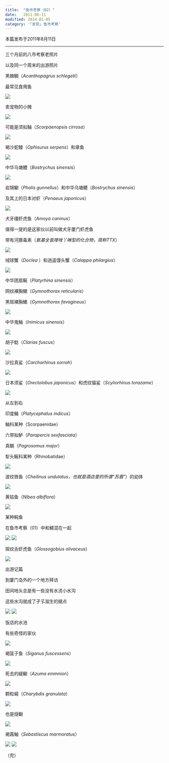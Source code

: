 ```yaml
---
title:  "鱼市考察（02）"
date:   2011-08-11
modified: 2014-01-05
category: '｢发现｣ 鱼市考察'
---
```


本篇发布于2011年8月11日

---

三个月前的八市考察老照片

以及同一个周末的出游照片

黑棘鲷（<i>Acanthopagrus schlegelii</i>）

最常见食用鱼

<img class='disc' src='https://lykoseremos.github.io/gmalb-04/disf2/25.jpg'>

卖宠物的小摊

<img class='disc' src='https://lykoseremos.github.io/gmalb-04/disf2/26.jpg'>

可能是须拟鲉（<i>Scorpaenopsis cirrosa</i>）

<img class='disc' src='https://lykoseremos.github.io/gmalb-04/disf2/27.jpg'>

褐沙蛇鳗（<i>Ophisurus serpens</i>）和章鱼

<img class='disc' src='https://lykoseremos.github.io/gmalb-04/disf2/28.jpg'>

中华乌塘鳢（<i>Bostrychus sinensis</i>）

<img class='disc' src='https://lykoseremos.github.io/gmalb-04/disf2/29.jpg'>

岩锦鳚（<i>Pholis gunnellus</i>）和中华乌塘鳢（<i>Bostrychus sinensis</i>）

及其上的日本对虾（<i>Penaeus japonicus</i>）

<img class='disc' src='https://lykoseremos.github.io/gmalb-04/disf2/30.jpg'>

犬牙缰虾虎鱼（<i>Amoya caninus</i>）

值得一提的是这家伙以前叫做犬牙厦门虾虎鱼

带有河豚毒素（<i>氨基全氢喹唑丫啉型的化合物，简称TTX</i>）

<img class='disc' src='https://lykoseremos.github.io/gmalb-04/disf2/31.jpg'>

绒球蟹（<i>Doclea </i>）和逍遥馒头蟹（<i>Calappa philargius</i>）

<img class='disc' src='https://lykoseremos.github.io/gmalb-04/disf2/32.jpg'>

中华团扇鳐（<i>Platyrhina sinensis</i>）

网纹裸胸鳝（<i>Gymnothorax reticularis</i>）

黑斑裸胸鳝（<i>Gymnothorax favagineus</i>）

<img class='disc' src='https://lykoseremos.github.io/gmalb-04/disf2/33.jpg'>

中华鬼鲉（<i>Inimicus sinensis</i>）

<img class='disc' src='https://lykoseremos.github.io/gmalb-04/disf2/34.jpg'>

胡子鲶（<i>Clarias fuscus</i>）

<img class='disc' src='https://lykoseremos.github.io/gmalb-04/disf2/35.jpg'>

沙拉真鲨（<i>Carcharhinus sorrah</i>）

<img class='disc' src='https://lykoseremos.github.io/gmalb-04/disf2/36.jpg'>

日本须鲨（<i>Orectolobus japonicus</i>）和虎纹猫鲨（<i>Scyliorhinus torazame</i>）

<img class='disc' src='https://lykoseremos.github.io/gmalb-04/disf2/37.jpg'>

从左到右

印度鲬（<i>Platycephalus indicus</i>）

鲉科某种（Scorpaenidae）

六带拟鲈（<i>Parapercis sexfasciata</i>）

真鲷（<i>Pagrosomus major</i>）

犁头鳐科某种（Rhinobatidae）

<img class='disc' src='https://lykoseremos.github.io/gmalb-04/disf2/38.jpg'>

波纹唇鱼（<i>Cheilinus undulatus，也就是酒店里的所谓“苏眉”</i>）的幼体

<img class='disc' src='https://lykoseremos.github.io/gmalb-04/disf2/39.jpg'>

黄姑鱼（<i>Nibea albiflora</i>）

<img class='disc' src='https://lykoseremos.github.io/gmalb-04/disf2/40.jpg'>

某种鲀鱼

在鱼市考察（01）中和鮶混在一起

<img class='disc' src='https://lykoseremos.github.io/gmalb-04/disf2/41.jpg'>

<img class='disc' src='https://lykoseremos.github.io/gmalb-04/disf2/42.jpg'>

斑纹舌虾虎鱼（<i>Glossogobius olivaceus</i>）

<img class='disc' src='https://lykoseremos.github.io/gmalb-04/disf2/43.jpg'>

出游记篇

到厦门岛外的一个地方拜访

田间地头总是有一些没有水流小水沟

这些水沟就成了孑孓滋生的据点

<img class='disc' src='https://lykoseremos.github.io/gmalb-04/disf2/44.jpg'>

<img class='disc' src='https://lykoseremos.github.io/gmalb-04/disf2/45.jpg'>

饭店的水池

有些奇怪的家伙

<img class='disc' src='https://lykoseremos.github.io/gmalb-04/disf2/46.jpg'>

褐篮子鱼（<i>Siganus fuscessens</i>）

<img class='disc' src='https://lykoseremos.github.io/gmalb-04/disf2/47.jpg'>

死去的繸鳚（<i>Azuma emmnion</i>）

<img class='disc' src='https://lykoseremos.github.io/gmalb-04/disf2/48.jpg'>

颗粒蟳（<i>Charybdis granulata</i>）

<img class='disc' src='https://lykoseremos.github.io/gmalb-04/disf2/49.jpg'>

也是燧鳚

<img class='disc' src='https://lykoseremos.github.io/gmalb-04/disf2/50.jpg'>

褐菖鲉（<i>Sebastiscus marmoratus</i>）

<img class='disc' src='https://lykoseremos.github.io/gmalb-04/disf2/51.jpg'>

<img class='disc' src='https://lykoseremos.github.io/gmalb-04/disf2/52.jpg'>

（完）
